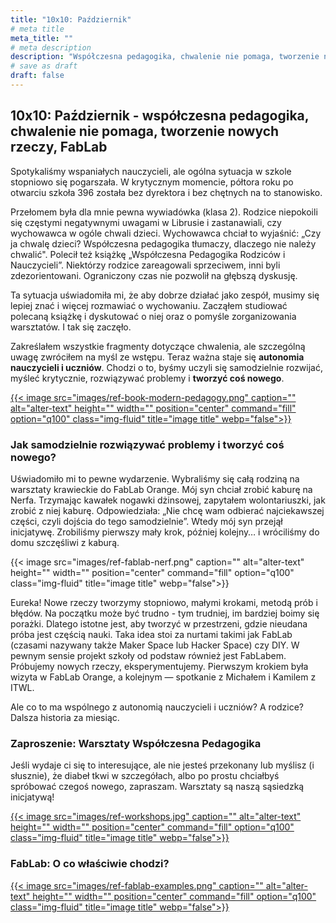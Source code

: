 ```yaml
---
title: "10x10: Październik"
# meta title
meta_title: ""
# meta description
description: "Współczesna pedagogika, chwalenie nie pomaga, tworzenie nowych rzeczy, FabLab"
# save as draft
draft: false
---
```


## 10x10: Październik - współczesna pedagogika, chwalenie nie pomaga, tworzenie nowych rzeczy, FabLab

Spotykaliśmy wspaniałych nauczycieli, ale ogólna sytuacja w szkole stopniowo się pogarszała. W krytycznym momencie, półtora roku po otwarciu szkoła 396 została bez dyrektora i bez chętnych na to stanowisko.

Przełomem była dla mnie pewna wywiadówka (klasa 2). Rodzice niepokoili się częstymi negatywnymi uwagami w Librusie i zastanawiali, czy wychowawca w ogóle chwali dzieci. Wychowawca chciał to wyjaśnić: „Czy ja chwalę dzieci? Współczesna pedagogika tłumaczy, dlaczego nie należy chwalić". Polecił też książkę „Współczesna Pedagogika Rodziców i Nauczycieli”. Niektórzy rodzice zareagowali sprzeciwem, inni byli zdezorientowani. Ograniczony czas nie pozwolił na głębszą dyskusję.

Ta sytuacja uświadomiła mi, że aby dobrze działać jako zespół, musimy się lepiej znać i więcej rozmawiać o wychowaniu. Zacząłem studiować polecaną książkę i dyskutować o niej oraz o pomyśle zorganizowania warsztatów. I tak się zaczęło.

Zakreślałem wszystkie fragmenty dotyczące chwalenia, ale szczególną uwagę zwróciłem na myśl ze wstępu. Teraz ważna staje się **autonomia nauczycieli i uczniów**. Chodzi o to, byśmy uczyli się samodzielnie rozwijać, myśleć krytycznie, rozwiązywać problemy i **tworzyć coś nowego**.

<a href="/blog/wspolczesna-pedagogika-rodzicow-i-nauczycieli/">
  {{< image src="images/ref-book-modern-pedagogy.png" caption="" alt="alter-text" height="" width="" position="center" command="fill" option="q100" class="img-fluid" title="image title"  webp="false">}}
</a>

### Jak samodzielnie rozwiązywać problemy i tworzyć coś nowego? 

Uświadomiło mi to pewne wydarzenie. Wybraliśmy się całą rodziną na warsztaty krawieckie do FabLab Orange. Mój syn chciał zrobić kaburę na Nerfa. Trzymając kawałek nogawki dżinsowej, zapytałem wolontariuszki, jak zrobić z niej kaburę. Odpowiedziała: „Nie chcę wam odbierać najciekawszej części, czyli dojścia do tego samodzielnie”. Wtedy mój syn przejął inicjatywę. Zrobiliśmy pierwszy mały krok, później kolejny… i wróciliśmy do domu szczęśliwi z kaburą.

{{< image src="images/ref-fablab-nerf.png" caption="" alt="alter-text" height="" width="" position="center" command="fill" option="q100" class="img-fluid" title="image title"  webp="false">}}

Eureka! Nowe rzeczy tworzymy stopniowo, małymi krokami, metodą prób i błędów. Na początku może być trudno - tym trudniej, im bardziej boimy się porażki. Dlatego istotne jest, aby tworzyć w przestrzeni, gdzie nieudana próba jest częścią nauki. Taka idea stoi za nurtami takimi jak FabLab (czasami nazywany także Maker Space lub Hacker Space) czy DIY. W pewnym sensie projekt szkoły od podstaw również jest FabLabem. Próbujemy nowych rzeczy, eksperymentujemy. Pierwszym krokiem była wizyta w FabLab Orange, a kolejnym — spotkanie z Michałem i Kamilem z ITWL.

Ale co to ma wspólnego z autonomią nauczycieli i uczniów? A rodzice? Dalsza historia za miesiąc.

### Zaproszenie: Warsztaty Współczesna Pedagogika

Jeśli wydaje ci się to interesujące, ale nie jesteś przekonany lub myślisz (i słusznie), że diabeł tkwi w szczegółach, albo po prostu chciałbyś spróbować czegoś nowego, zapraszam. Warsztaty są naszą sąsiedzką inicjatywą!

<a href="/blog/warsztaty-wspolczesna-pedagogika/">
  {{< image src="images/ref-workshops.jpg" caption="" alt="alter-text" height="" width="" position="center" command="fill" option="q100" class="img-fluid" title="image title"  webp="false">}}
</a>

### FabLab: O co właściwie chodzi?

<a href="/blog/fablab-o-co-wlasciwie-chodzi/">
  {{< image src="images/ref-fablab-examples.png" caption="" alt="alter-text" height="" width="" position="center" command="fill" option="q100" class="img-fluid" title="image title"  webp="false">}}
</a>

